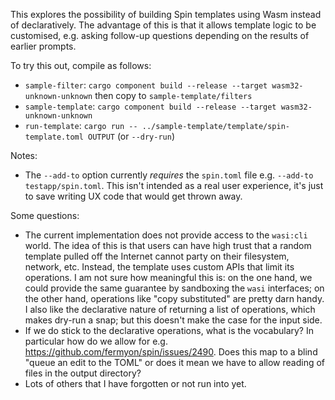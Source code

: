 This explores the possibility of building Spin templates using
Wasm instead of declaratively. The advantage of this is that
it allows template logic to be customised, e.g. asking
follow-up questions depending on the results of earlier
prompts.

To try this out, compile as follows:

* `sample-filter`: `cargo component build --release --target wasm32-unknown-unknown`
  then copy to `sample-template/filters`
* `sample-template`: `cargo component build --release --target wasm32-unknown-unknown`
* `run-template`: `cargo run -- ../sample-template/template/spin-template.toml OUTPUT` (or `--dry-run`)

Notes:

* The `--add-to` option currently _requires_ the `spin.toml` file e.g. `--add-to testapp/spin.toml`.
  This isn't intended as a real user experience, it's just to save writing UX code that would get
  thrown away.

Some questions:

* The current implementation does not provide access to the `wasi:cli` world. The idea of
  this is that users can have high trust that a random template pulled off the Internet
  cannot party on their filesystem, network, etc. Instead, the template uses custom APIs
  that limit its operations. I am not sure how meaningful this is: on the one hand, we
  could provide the same guarantee by sandboxing the `wasi` interfaces; on the other hand,
  operations like "copy substituted" are pretty darn handy.  I also like the declarative
  nature of returning a list of operations, which makes dry-run a snap; but this doesn't
  make the case for the input side.
* If we do stick to the declarative operations, what is the vocabulary? In particular
  how do we allow for e.g. https://github.com/fermyon/spin/issues/2490. Does this map
  to a blind "queue an edit to the TOML" or does it mean we have to allow reading of
  files in the output directory?
* Lots of others that I have forgotten or not run into yet.
